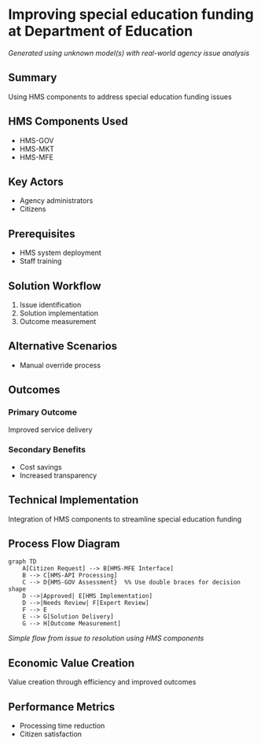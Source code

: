 # Improving special education funding at Department of Education

*Generated using unknown model(s) with real-world agency issue analysis*

## Summary

Using HMS components to address special education funding issues

## HMS Components Used

- HMS-GOV
- HMS-MKT
- HMS-MFE

## Key Actors

- Agency administrators
- Citizens

## Prerequisites

- HMS system deployment
- Staff training

## Solution Workflow

1. Issue identification
2. Solution implementation
3. Outcome measurement

## Alternative Scenarios

- Manual override process

## Outcomes

### Primary Outcome
Improved service delivery

### Secondary Benefits
- Cost savings
- Increased transparency

## Technical Implementation

Integration of HMS components to streamline special education funding

## Process Flow Diagram

```mermaid
graph TD
    A[Citizen Request] --> B[HMS-MFE Interface]
    B --> C[HMS-API Processing]
    C --> D{HMS-GOV Assessment}  %% Use double braces for decision shape
    D -->|Approved| E[HMS Implementation]
    D -->|Needs Review| F[Expert Review]
    F --> E
    E --> G[Solution Delivery]
    G --> H[Outcome Measurement]
```

*Simple flow from issue to resolution using HMS components*

## Economic Value Creation

Value creation through efficiency and improved outcomes

## Performance Metrics

- Processing time reduction
- Citizen satisfaction

